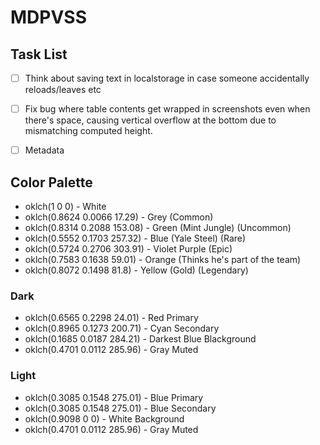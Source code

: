 # MDPVSS

## Task List

- [ ] Think about saving text in localstorage in case someone accidentally reloads/leaves etc
- [ ] Fix bug where table contents get wrapped in screenshots even when there's space, causing vertical overflow at the bottom due to mismatching computed height.

- [ ] Metadata

## Color Palette

- oklch(1 0 0) - White
- oklch(0.8624 0.0066 17.29) - Grey (Common)
- oklch(0.8314 0.2088 153.08) - Green (Mint Jungle) (Uncommon)
- oklch(0.5552 0.1703 257.32) - Blue (Yale Steel) (Rare)
- oklch(0.5724 0.2706 303.91) - Violet Purple (Epic)
- oklch(0.7583 0.1638 59.01) - Orange (Thinks he's part of the team)
- oklch(0.8072 0.1498 81.8) - Yellow (Gold) (Legendary)

### Dark

- oklch(0.6565 0.2298 24.01) - Red Primary
- oklch(0.8965 0.1273 200.71) - Cyan Secondary
- oklch(0.1685 0.0187 284.21) - Darkest Blue Blackground
- oklch(0.4701 0.0112 285.96) - Gray Muted

### Light

- oklch(0.3085 0.1548 275.01) - Blue Primary
- oklch(0.3085 0.1548 275.01) - Blue Secondary
- oklch(0.9098 0 0) - White Background
- oklch(0.4701 0.0112 285.96) - Gray Muted
